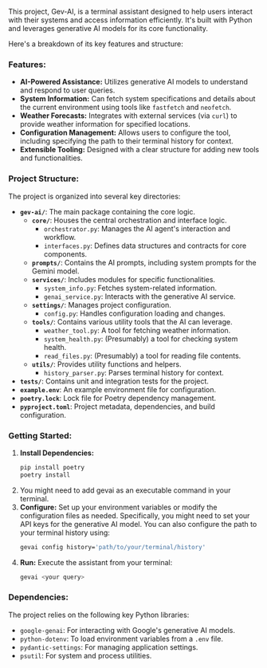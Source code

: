 This project, Gev-AI, is a terminal assistant designed to help users interact with their systems and access information efficiently.
It's built with Python and leverages generative AI models for its core functionality.

Here's a breakdown of its key features and structure:

### Features:

*   **AI-Powered Assistance:** Utilizes generative AI models to understand and respond to user queries.
*   **System Information:** Can fetch system specifications and details about the current environment using tools like `fastfetch` and `neofetch`.
*   **Weather Forecasts:** Integrates with external services (via `curl`) to provide weather information for specified locations.
*   **Configuration Management:** Allows users to configure the tool, including specifying the path to their terminal history for context.
*   **Extensible Tooling:** Designed with a clear structure for adding new tools and functionalities.

### Project Structure:

The project is organized into several key directories:

*   **`gev-ai/`**: The main package containing the core logic.
    *   **`core/`**: Houses the central orchestration and interface logic.
        *   `orchestrator.py`: Manages the AI agent's interaction and workflow.
        *   `interfaces.py`: Defines data structures and contracts for core components.
    *   **`prompts/`**: Contains the AI prompts, including system prompts for the Gemini model.
    *   **`services/`**: Includes modules for specific functionalities.
        *   `system_info.py`: Fetches system-related information.
        *   `genai_service.py`: Interacts with the generative AI service.
    *   **`settings/`**: Manages project configuration.
        *   `config.py`: Handles configuration loading and changes.
    *   **`tools/`**: Contains various utility tools that the AI can leverage.
        *   `weather_tool.py`: A tool for fetching weather information.
        *   `system_health.py`: (Presumably) a tool for checking system health.
        *   `read_files.py`: (Presumably) a tool for reading file contents.
    *   **`utils/`**: Provides utility functions and helpers.
        *   `history_parser.py`: Parses terminal history for context.
*   **`tests/`**: Contains unit and integration tests for the project.
*   **`example.env`**: An example environment file for configuration.
*   **`poetry.lock`**: Lock file for Poetry dependency management.
*   **`pyproject.toml`**: Project metadata, dependencies, and build configuration.

### Getting Started:

1.  **Install Dependencies:**
    ```bash
    pip install poetry
    poetry install
    ```
2. You might need to add gevai as an executable command in your terminal.
3.  **Configure:** Set up your environment variables or modify the configuration files as needed. Specifically, you might need to set your API keys for the generative AI model. You can also configure the path to your terminal history using:
    ```bash
    gevai config history='path/to/your/terminal/history'
    ```
4.  **Run:** Execute the assistant from your terminal:
    ```bash
    gevai <your query>
    ```

### Dependencies:

The project relies on the following key Python libraries:

*   `google-genai`: For interacting with Google's generative AI models.
*   `python-dotenv`: To load environment variables from a `.env` file.
*   `pydantic-settings`: For managing application settings.
*   `psutil`: For system and process utilities.
